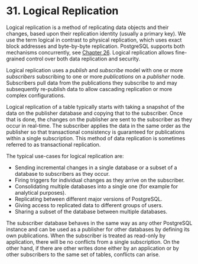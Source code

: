 # 31. Logical Replication

Logical replication is a method of replicating data objects and their changes, based upon their replication identity \(usually a primary key\). We use the term logical in contrast to physical replication, which uses exact block addresses and byte-by-byte replication. PostgreSQL supports both mechanisms concurrently, see [Chapter 26](https://www.postgresql.org/docs/10/static/high-availability.html). Logical replication allows fine-grained control over both data replication and security.

Logical replication uses a _publish_ and _subscribe_ model with one or more _subscribers_ subscribing to one or more _publications_ on a _publisher_ node. Subscribers pull data from the publications they subscribe to and may subsequently re-publish data to allow cascading replication or more complex configurations.

Logical replication of a table typically starts with taking a snapshot of the data on the publisher database and copying that to the subscriber. Once that is done, the changes on the publisher are sent to the subscriber as they occur in real-time. The subscriber applies the data in the same order as the publisher so that transactional consistency is guaranteed for publications within a single subscription. This method of data replication is sometimes referred to as transactional replication.

The typical use-cases for logical replication are:

* Sending incremental changes in a single database or a subset of a database to subscribers as they occur.
* Firing triggers for individual changes as they arrive on the subscriber.
* Consolidating multiple databases into a single one \(for example for analytical purposes\).
* Replicating between different major versions of PostgreSQL.
* Giving access to replicated data to different groups of users.
* Sharing a subset of the database between multiple databases.

The subscriber database behaves in the same way as any other PostgreSQL instance and can be used as a publisher for other databases by defining its own publications. When the subscriber is treated as read-only by application, there will be no conflicts from a single subscription. On the other hand, if there are other writes done either by an application or by other subscribers to the same set of tables, conflicts can arise.

